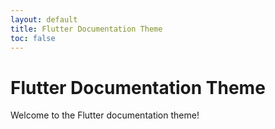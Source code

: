 ```yaml
---
layout: default
title: Flutter Documentation Theme
toc: false
---
```


# Flutter Documentation Theme

Welcome to the Flutter documentation theme!